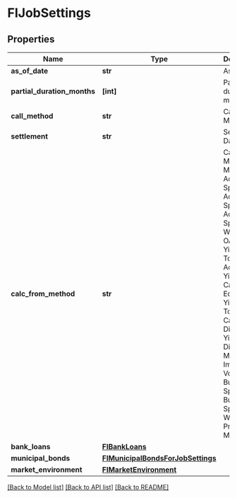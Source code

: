# FIJobSettings


## Properties
Name | Type | Description | Notes
------------ | ------------- | ------------- | -------------
**as_of_date** | **str** | As of date | 
**partial_duration_months** | **[int]** | Partial duration months | [optional] 
**call_method** | **str** | Call Method | [optional] 
**settlement** | **str** | Settlement Date | [optional] 
**calc_from_method** | **str** | Calculation Method.  Methods : Active Spread, Actual Spread, Actual Spread To Worst Call, OAS, Price, Yield, Yield To No Call, Act/Act Yield To No Call, Bond Equivalent Yield,  Yield To Worst Call, Discount Yield, Discount Margin, Implied Volatility, Bullet Spread, Bullet Spread To Worst Call, Pricing Matrix | [optional] 
**bank_loans** | [**FIBankLoans**](FIBankLoans.md) |  | [optional] 
**municipal_bonds** | [**FIMunicipalBondsForJobSettings**](FIMunicipalBondsForJobSettings.md) |  | [optional] 
**market_environment** | [**FIMarketEnvironment**](FIMarketEnvironment.md) |  | [optional] 

[[Back to Model list]](../README.md#documentation-for-models) [[Back to API list]](../README.md#documentation-for-api-endpoints) [[Back to README]](../README.md)


